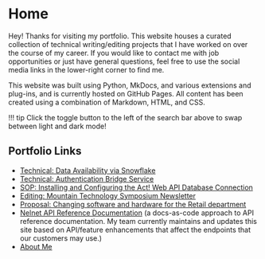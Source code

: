 # Home

Hey! Thanks for visiting my portfolio. This website houses a curated collection of technical writing/editing projects that I have worked on over the course of my career. If you would like to contact me with job opportunities or just have general questions, feel free to use the social media links in the lower-right corner to find me.

This website was built using Python, MkDocs, and various extensions and plug-ins, and is currently hosted on GitHub Pages. All content has been created using a combination of Markdown, HTML, and CSS.

!!! tip
        Click the toggle button to the left of the search bar above to swap between light and dark mode!


## Portfolio Links
* [Technical: Data Availability via Snowflake](DataAvailability_Snowflake.md)
* [Technical: Authentication Bridge Service](AuthBridgeService.md)
* [SOP: Installing and Configuring the Act! Web API Database Connection](Act_ConnectLink_Install.md)
* [Editing: Mountain Technology Symposium Newsletter](MTS_Newsletter_Edits.md)
* [Proposal: Changing software and hardware for the Retail department](EZLinks_Capital_Proposal.md)
* [Nelnet API Reference Documentation](https://docs.nelnet.io/#introduction) (a docs-as-code approach to API reference documentation. My team currently maintains and updates this site based on API/feature enhancements that affect the endpoints that our customers may use.)
* [About Me](AboutMe.md)